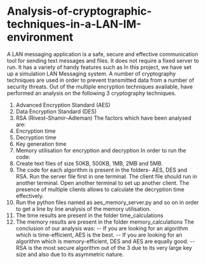 # Analysis-of-cryptographic-techniques-in-a-LAN-IM-environment
A LAN messaging application is a safe, secure and effective communication tool for sending text messages and files. It does not require a fixed server to run. It has a variety of handy features such as
In this project, we have set up a simulation LAN Messaging system. 
A number of cryptography techniques are used in order to prevent transmitted data from a number of security threats. 
Out of the multiple encryption techniques available, have performed an analysis on the following 3 cryptography techniques.
1. Advanced Encryption Standard (AES) 
2. Data Encryption Standard (DES) 
3. RSA (Rivest–Shamir–Adleman) 
The factors which have been analysed are:
1. Encryption time
2. Decryption time
3. Key generation time
4. Memory utilisation for encryption and decryption
In order to run the code:
1. Create text files of size 50KB, 500KB, 1MB, 2MB and 5MB.
2. The code for each algorithm is present in the folders- AES, DES and RSA. Run the server file first in one terminal. The client file should run
in another terminal. Open another terminal to set up another client. The presence of multiple clients allows to calculate the decryption time effectively.
3. Run the python files named as aes_memory_server.py and so on in order to get a line by line analysis of the memory utilisation.
4. The time results are present in the folder time_calculations
5. The memory results are present in the folder memory_calculations
The conclusion of our analysis was:
-- If you are looking for an algorithm which is time-efficient, AES is the best.
-- If you are looking for an algorithm which is memory-efficient, DES and AES are equally good.
-- RSA is the most secure algorithm out of the 3 due to its very large key size and also due to its asymmetric nature. 
